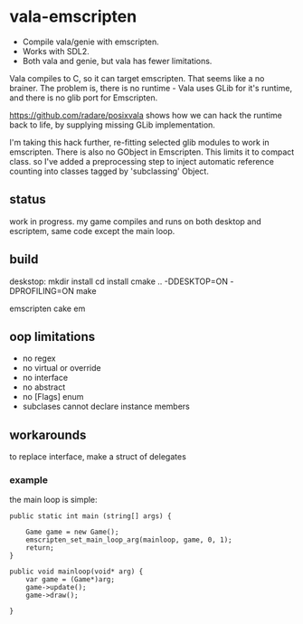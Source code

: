 # vala-emscripten

* Compile vala/genie with emscripten. 
* Works with SDL2. 
* Both vala and genie, but vala has fewer limitations.

Vala compiles to C, so it can target emscripten. That seems like a no brainer. 
The problem is, there is no runtime - Vala uses GLib for it's runtime, and there is no glib port for Emscripten. 

https://github.com/radare/posixvala shows how we can hack the runtime back to life, by supplying missing GLib implementation.

I'm taking this hack further, re-fitting selected glib modules to work in emscripten. 
There is also no GObject in Emscripten. This limits it to compact class. so I've added a preprocessing step to inject automatic reference counting into classes tagged by 'subclassing' Object.

## status
work in progress. my game compiles and runs on both desktop and escriptem, same code except the main loop.

## build

deskstop:
mkdir install
cd install
cmake .. -DDESKTOP=ON -DPROFILING=ON
make

emscripten
cake em

## oop limitations

* no regex
* no virtual or override
* no interface
* no abstract
* no [Flags] enum
* subclases cannot declare instance members

## workarounds
to replace interface, make a struct of delegates

### example
the main loop is simple:


```vala
public static int main (string[] args) {

    Game game = new Game();
    emscripten_set_main_loop_arg(mainloop, game, 0, 1);
    return;
}

public void mainloop(void* arg) {
    var game = (Game*)arg;
    game->update();
    game->draw();

}
```
